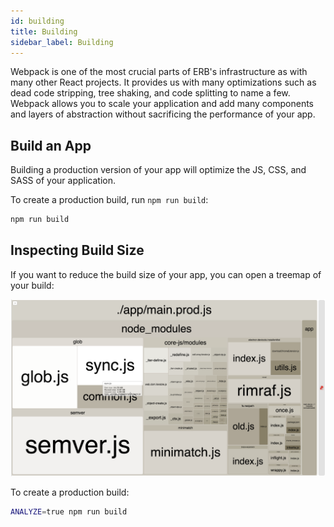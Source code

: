 ```yaml
---
id: building
title: Building
sidebar_label: Building
---
```


Webpack is one of the most crucial parts of ERB's infrastructure as with many other React projects. It provides us with many optimizations such as dead code stripping, tree shaking, and code splitting to name a few. Webpack allows you to scale your application and add many components and layers of abstraction without sacrificing the performance of your app.

## Build an App

Building a production version of your app will optimize the JS, CSS, and SASS of your application.

To create a production build, run `npm run build`:

```bash
npm run build
```

## Inspecting Build Size

If you want to reduce the build size of your app, you can open a treemap of your build:

![treemap bundle example](/img/bundle-analyzer-example.png)

To create a production build:

```bash
ANALYZE=true npm run build
```
